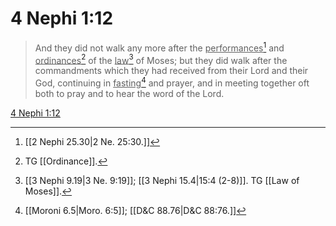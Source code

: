 # 4 Nephi 1:12

> And they did not walk any more after the <u>performances</u>[^a] and <u>ordinances</u>[^b] of the <u>law</u>[^c] of Moses; but they did walk after the commandments which they had received from their Lord and their God, continuing in <u>fasting</u>[^d] and prayer, and in meeting together oft both to pray and to hear the word of the Lord.

[4 Nephi 1:12](https://www.churchofjesuschrist.org/study/scriptures/bofm/4-ne/1?lang=eng&id=p12#p12)


[^a]: [[2 Nephi 25.30|2 Ne. 25:30.]]
[^b]: TG [[Ordinance]].
[^c]: [[3 Nephi 9.19|3 Ne. 9:19]]; [[3 Nephi 15.4|15:4 (2-8)]]. TG [[Law of Moses]].
[^d]: [[Moroni 6.5|Moro. 6:5]]; [[D&C 88.76|D&C 88:76.]]
